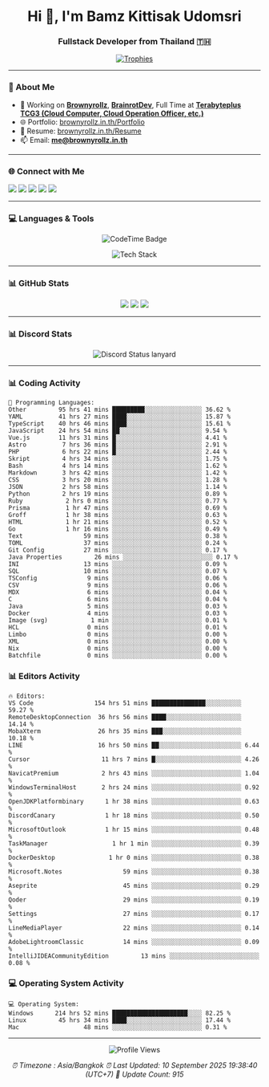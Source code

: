 <h1 align="center">Hi 👋, I'm Bamz Kittisak Udomsri</h1>
<h3 align="center">Fullstack Developer from Thailand 🇹🇭</h3>

<p align="center">
  <a href="https://github.com/ryo-ma/github-profile-trophy">
    <img src="https://github-profile-trophy.vercel.app/?username=brownyroll" alt="Trophies" />
  </a>
</p>

---

### 🔧 About Me

- 🔭 Working on [**Brownyrollz**](https://github.com/Brownyrollz), [**BrainrotDev**](https://github.com/brainrotdev), Full Time at [**Terabyteplus TCG3 (Cloud Computer, Cloud Operation Officer, etc.)**](https://tcloud.in.th)
- 🌐 Portfolio: [brownyrollz.in.th/Portfolio](https://Brownyrollz.in.th/Portfolio)
- 📄 Resume: [brownyrollz.in.th/Resume](https://Brownyrollz.in.th/Resume)
- 📫 Email: **me@brownyrollz.in.th**
---

### 🌐 Connect with Me

<p align="left">
  <a href="https://codepen.io/brownyroll" target="_blank"><img src="https://img.shields.io/badge/CodePen-000?style=for-the-badge&logo=codepen&logoColor=white" /></a>
  <a href="https://fb.com/brownyroll.bbamz" target="_blank"><img src="https://img.shields.io/badge/Facebook-1877F2?style=for-the-badge&logo=facebook&logoColor=white" /></a>
  <a href="https://instagram.com/brownyroll.darkalich" target="_blank"><img src="https://img.shields.io/badge/Instagram-E4405F?style=for-the-badge&logo=instagram&logoColor=white" /></a>
  <a href="https://www.youtube.com/c/brownyrollz" target="_blank"><img src="https://img.shields.io/badge/YouTube-FF0000?style=for-the-badge&logo=youtube&logoColor=white" /></a>
  <a href="https://discord.gg/yyJRFxTXGU" target="_blank"><img src="https://img.shields.io/badge/Discord-5865F2?style=for-the-badge&logo=discord&logoColor=white" /></a>
</p>

---

### 💻 Languages & Tools

<p align="center">
  <img href="https://codetime.dev" alt="CodeTime Badge" src="https://shields.jannchie.com/endpoint?style=flat&color=222&url=https%3A%2F%2Fapi.codetime.dev%2Fv3%2Fusers%2Fshield%3Fuid%3D34055">
  <br/>
  <!--START_SECTION:tech-->
<p align="center">
  <img src="https://skillicons.dev/icons?i=html,css,js,ts,react,nextjs,nodejs,vue,php,laravel,dotnet,django,tailwind,bootstrap,express,arduino,mysql,sqlite,mongodb,nginx,docker,git,linux,figma,postman,astro,bash,bun,cloudflare,discord,discordjs" alt="Tech Stack" />
</p>
<!--END_SECTION:tech-->
</p>

---

### 📊 GitHub Stats

<p align="center">
  <img src="https://github-readme-stats.vercel.app/api?username=brownyroll&show_icons=true" />
  <img src="https://github-readme-stats.vercel.app/api/top-langs/?username=brownyroll&layout=compact" />
  <img src="https://github-readme-streak-stats.herokuapp.com/?user=brownyroll" />
</p>

---

### 📊 Discord Stats

<p align="center">
     <img alt='Discord Status lanyard' src='https://lanyard.cnrad.dev/api/280676963885121536' />
</p>

---

<p align="center">


### 📊 Coding Activity

<!--START_SECTION:waka-->
```text
💬 Programming Languages:
Other         95 hrs 41 mins █████████░░░░░░░░░░░░░░░░ 36.62 %
YAML          41 hrs 27 mins ████░░░░░░░░░░░░░░░░░░░░░ 15.87 %
TypeScript    40 hrs 46 mins ████░░░░░░░░░░░░░░░░░░░░░ 15.61 %
JavaScript    24 hrs 54 mins ██░░░░░░░░░░░░░░░░░░░░░░░ 9.54 %
Vue.js        11 hrs 31 mins █░░░░░░░░░░░░░░░░░░░░░░░░ 4.41 %
Astro          7 hrs 36 mins █░░░░░░░░░░░░░░░░░░░░░░░░ 2.91 %
PHP            6 hrs 22 mins █░░░░░░░░░░░░░░░░░░░░░░░░ 2.44 %
Skript         4 hrs 34 mins ░░░░░░░░░░░░░░░░░░░░░░░░░ 1.75 %
Bash           4 hrs 14 mins ░░░░░░░░░░░░░░░░░░░░░░░░░ 1.62 %
Markdown       3 hrs 42 mins ░░░░░░░░░░░░░░░░░░░░░░░░░ 1.42 %
CSS            3 hrs 20 mins ░░░░░░░░░░░░░░░░░░░░░░░░░ 1.28 %
JSON           2 hrs 58 mins ░░░░░░░░░░░░░░░░░░░░░░░░░ 1.14 %
Python         2 hrs 19 mins ░░░░░░░░░░░░░░░░░░░░░░░░░ 0.89 %
Ruby            2 hrs 0 mins ░░░░░░░░░░░░░░░░░░░░░░░░░ 0.77 %
Prisma          1 hr 47 mins ░░░░░░░░░░░░░░░░░░░░░░░░░ 0.69 %
Groff           1 hr 38 mins ░░░░░░░░░░░░░░░░░░░░░░░░░ 0.63 %
HTML            1 hr 21 mins ░░░░░░░░░░░░░░░░░░░░░░░░░ 0.52 %
Go              1 hr 16 mins ░░░░░░░░░░░░░░░░░░░░░░░░░ 0.49 %
Text                 59 mins ░░░░░░░░░░░░░░░░░░░░░░░░░ 0.38 %
TOML                 37 mins ░░░░░░░░░░░░░░░░░░░░░░░░░ 0.24 %
Git Config           27 mins ░░░░░░░░░░░░░░░░░░░░░░░░░ 0.17 %
Java Properties         26 mins ░░░░░░░░░░░░░░░░░░░░░░░░░ 0.17 %
INI                  13 mins ░░░░░░░░░░░░░░░░░░░░░░░░░ 0.09 %
SQL                  10 mins ░░░░░░░░░░░░░░░░░░░░░░░░░ 0.07 %
TSConfig              9 mins ░░░░░░░░░░░░░░░░░░░░░░░░░ 0.06 %
CSV                   9 mins ░░░░░░░░░░░░░░░░░░░░░░░░░ 0.06 %
MDX                   6 mins ░░░░░░░░░░░░░░░░░░░░░░░░░ 0.04 %
C                     6 mins ░░░░░░░░░░░░░░░░░░░░░░░░░ 0.04 %
Java                  5 mins ░░░░░░░░░░░░░░░░░░░░░░░░░ 0.03 %
Docker                4 mins ░░░░░░░░░░░░░░░░░░░░░░░░░ 0.03 %
Image (svg)            1 min ░░░░░░░░░░░░░░░░░░░░░░░░░ 0.01 %
HCL                   0 mins ░░░░░░░░░░░░░░░░░░░░░░░░░ 0.01 %
Limbo                 0 mins ░░░░░░░░░░░░░░░░░░░░░░░░░ 0.00 %
XML                   0 mins ░░░░░░░░░░░░░░░░░░░░░░░░░ 0.00 %
Nix                   0 mins ░░░░░░░░░░░░░░░░░░░░░░░░░ 0.00 %
Batchfile             0 mins ░░░░░░░░░░░░░░░░░░░░░░░░░ 0.00 %

```
<!--END_SECTION:waka-->

### 📊 Editors Activity

<!--START_SECTION:editors-->
```text
🔥 Editors:
VS Code                 154 hrs 51 mins ███████████████░░░░░░░░░░ 59.27 %
RemoteDesktopConnection  36 hrs 56 mins ████░░░░░░░░░░░░░░░░░░░░░ 14.14 %
MobaXterm                26 hrs 35 mins ███░░░░░░░░░░░░░░░░░░░░░░ 10.18 %
LINE                     16 hrs 50 mins ██░░░░░░░░░░░░░░░░░░░░░░░ 6.44 %
Cursor                    11 hrs 7 mins █░░░░░░░░░░░░░░░░░░░░░░░░ 4.26 %
NavicatPremium            2 hrs 43 mins ░░░░░░░░░░░░░░░░░░░░░░░░░ 1.04 %
WindowsTerminalHost       2 hrs 24 mins ░░░░░░░░░░░░░░░░░░░░░░░░░ 0.92 %
OpenJDKPlatformbinary      1 hr 38 mins ░░░░░░░░░░░░░░░░░░░░░░░░░ 0.63 %
DiscordCanary              1 hr 18 mins ░░░░░░░░░░░░░░░░░░░░░░░░░ 0.50 %
MicrosoftOutlook           1 hr 15 mins ░░░░░░░░░░░░░░░░░░░░░░░░░ 0.48 %
TaskManager                  1 hr 1 min ░░░░░░░░░░░░░░░░░░░░░░░░░ 0.39 %
DockerDesktop               1 hr 0 mins ░░░░░░░░░░░░░░░░░░░░░░░░░ 0.38 %
Microsoft.Notes                 59 mins ░░░░░░░░░░░░░░░░░░░░░░░░░ 0.38 %
Aseprite                        45 mins ░░░░░░░░░░░░░░░░░░░░░░░░░ 0.29 %
Qoder                           29 mins ░░░░░░░░░░░░░░░░░░░░░░░░░ 0.19 %
Settings                        27 mins ░░░░░░░░░░░░░░░░░░░░░░░░░ 0.17 %
LineMediaPlayer                 22 mins ░░░░░░░░░░░░░░░░░░░░░░░░░ 0.14 %
AdobeLightroomClassic           14 mins ░░░░░░░░░░░░░░░░░░░░░░░░░ 0.09 %
IntelliJIDEACommunityEdition         13 mins ░░░░░░░░░░░░░░░░░░░░░░░░░ 0.08 %

```
<!--END_SECTION:editors-->

### 💻 Operating System Activity

<!--START_SECTION:os-->
```text
💻 Operating System:
Windows      214 hrs 52 mins █████████████████████░░░░ 82.25 %
Linux         45 hrs 34 mins ████░░░░░░░░░░░░░░░░░░░░░ 17.44 %
Mac                  48 mins ░░░░░░░░░░░░░░░░░░░░░░░░░ 0.31 %
```
<!--END_SECTION:os-->
</p>

---

<p align="center">
  <img src="https://komarev.com/ghpvc/?username=brownyroll&label=Profile%20views&color=0e75b6&style=flat" alt="Profile Views" />
</p>

<!-- Metadata -->
<p align="center"> 
    <i>
        ⏰ Timezone : Asia/Bangkok
        ⏰ Last Updated: <!--LAST_UPDATED-->10 September 2025 19:38:40 (UTC+7)<!--END_LAST_UPDATED-->
        🔄️ Update Count: <!--UPDATE_COUNT-->915<!--END_UPDATE_COUNT-->
    </i>
</p>
